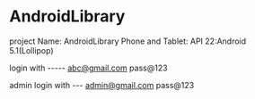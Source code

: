 # AndroidLibrary

project Name: AndroidLibrary
Phone and Tablet: API 22:Android 5.1(Lollipop)

login with -----
abc@gmail.com
pass@123

admin login with --- admin@gmail.com pass@123
